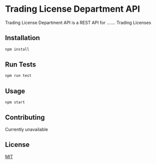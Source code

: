 # Trading License Department API

Trading License Department API is a REST API for ....... Trading Licenses

## Installation

```bash
npm install
```

## Run Tests

```bash
npm run test
```

## Usage

```bash
npm start
```

## Contributing
Currently unavailable

## License
[MIT](https://choosealicense.com/licenses/mit/)
